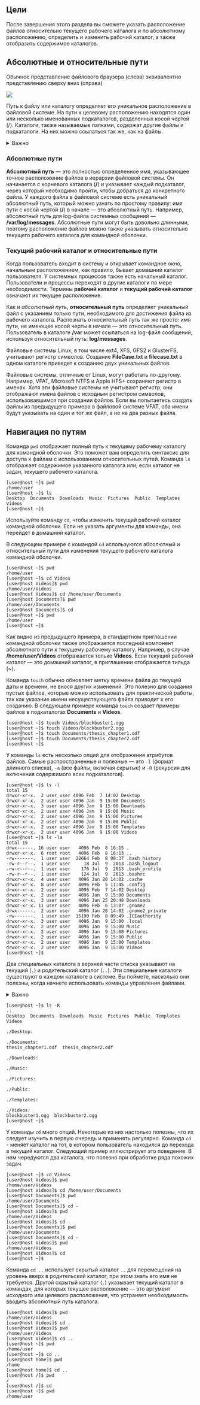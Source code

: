 ## Цели

После завершения этого раздела вы сможете указать расположение файлов относительно текущего рабочего каталога и по абсолютному расположению, определить и изменить рабочий каталог, а также отобразить содержимое каталогов.

## Абсолютные и относительные пути

Обычное представление файлового браузера (слева) эквивалентно представлению сверху вниз (справа)

![](assets/3.2.1.png)

Путь к файлу или каталогу определяет его уникальное расположение в файловой системе. На пути к целевому расположению находятся один или несколько именованных подкаталогов, разделенных косой чертой (/). Каталоги, также называемые папками, содержат другие файлы и подкаталоги. На них можно ссылаться так же, как на файлы.

<details>
<summary>Важно</summary>
В именах файлов Linux можно использовать пробелы. Однако пробелы также используются командной оболочкой для разделения опций и аргументов в командной строке. Если вы введете команду, содержащую имя файла с пробелом, оболочка может неправильно интерпретировать команду и предположить, что вы хотите начать новое имя файла или другой аргумент после пробела.
Во избежание такой ситуации заключайте имена файлов в кавычки. Однако проще всего вообще не использовать пробелы в именах файлов, если в них нет особой необходимости.
</details>

### Абсолютные пути

**Абсолютный путь** — это полностью определенное имя, указывающее точное расположение файлов в иерархии файловой системы. Он начинается с корневого каталога (**/**) и указывает каждый подкаталог, через который необходимо пройти, чтобы добраться до конкретного файла. У каждого файла в файловой системе есть уникальный абсолютный путь, который можно узнать по простому правилу: имя пути с косой чертой (**/**) в начале — это абсолютный путь. Например, абсолютный путь для log-файла системных сообщений — **/var/log/messages**. Абсолютные пути могут быть довольно длинными, поэтому расположение файлов можно также указывать относительно текущего рабочего каталога для командной оболочки.

### Текущий рабочий каталог и относительные пути

Когда пользователь входит в систему и открывает командное окно, начальным расположением, как правило, бывает домашний каталог пользователя. У системных процессов также есть начальный каталог. Пользователи и процессы переходят в другие каталоги по мере необходимости. Термины **рабочий каталог** и **текущий рабочий каталог** означают их текущее расположение.

Как и *абсолютный путь*, **относительный путь** определяет уникальный файл с указанием только пути, необходимого для достижения файла из рабочего каталога. Распознать относительный путь так же просто: имя пути, не имеющее косой черты в начале ― это относительный путь. Пользователь в каталоге **/var** может ссылаться на log-файл сообщений, используя относительный путь: **log/messages**.

Файловые системы Linux, в том числе ext4, XFS, GFS2 и GlusterFS, учитывают регистр символов. Создание **FileCase.txt** и **filecase.txt** в одном каталоге приведет к созданию двух уникальных файлов.

Файловые системы, отличные от Linux, могут работать по-другому. Например, VFAT, Microsoft NTFS и Apple HFS+ сохраняют регистр в именах. Хотя эти файловые системы не учитывают регистр, они отображают имена файлов с исходным регистром символов, использовавшимся при создании файлов. Если вы попытаетесь создать файлы из предыдущего примера в файловой системе VFAT, оба имени будут указывать на один и тот же файл, а не на два разных файла.

## Навигация по путям

Команда `pwd` отображает полный путь к текущему рабочему каталогу для командной оболочки. Это поможет вам определить синтаксис для доступа к файлам с использованием относительных путей. Команда `ls` отображает содержимое указанного каталога или, если каталог не задан, текущего рабочего каталога.

```shell
[user@host ~]$ pwd
/home/user
[user@host ~]$ ls
Desktop  Documents  Downloads  Music  Pictures  Public  Templates  Videos
[user@host ~]$
```

Используйте команду `cd`, чтобы изменить текущий рабочий каталог командной оболочки. Если не указать аргументы для команды, она перейдет в домашний каталог.

В следующем примере с командой `cd` используются абсолютный и относительный пути для изменения текущего рабочего каталога командной оболочки.

```shell
[user@host ~]$ pwd
/home/user
[user@host ~]$ cd Videos
[user@host Videos]$ pwd
/home/user/Videos
[user@host Videos]$ cd /home/user/Documents
[user@host Documents]$ pwd
/home/user/Documents
[user@host Documents]$ cd
[user@host ~]$ pwd
/home/user
[user@host ~]$
```

Как видно из предыдущего примера, в стандартном приглашении командной оболочки также отображается последний компонент абсолютного пути к текущему рабочему каталогу. Например, в случае **/home/user/Videos** отображается только **Videos**. Если текущий рабочий каталог ― это домашний каталог, в приглашении отображается тильда (**~**).

Команда `touch` обычно обновляет метку времени файла до текущей даты и времени, не внося других изменений. Это полезно для создания пустых файлов, которые можно использовать для практической работы, так как указание имени несуществующего файла приводит к его созданию. В следующем примере команда `touch` создает примеры файлов в подкаталогах **Documents** и **Videos**.

```shell
[user@host ~]$ touch Videos/blockbuster1.ogg
[user@host ~]$ touch Videos/blockbuster2.ogg
[user@host ~]$ touch Documents/thesis_chapter1.odf
[user@host ~]$ touch Documents/thesis_chapter2.odf
[user@host ~]$
```

У команды `ls` есть несколько опций для отображения атрибутов файлов. Самые распространенные и полезные — это `-l` (формат длинного списка), `-a` (все файлы, включая скрытые) и `-R` (рекурсия для включения содержимого всех подкаталогов).

```shell
[user@host ~]$ ls -l
total 15
drwxr-xr-x.  2 user user 4096 Feb  7 14:02 Desktop
drwxr-xr-x.  2 user user 4096 Jan  9 15:00 Documents
drwxr-xr-x.  3 user user 4096 Jan  9 15:00 Downloads
drwxr-xr-x.  2 user user 4096 Jan  9 15:00 Music
drwxr-xr-x.  2 user user 4096 Jan  9 15:00 Pictures
drwxr-xr-x.  2 user user 4096 Jan  9 15:00 Public
drwxr-xr-x.  2 user user 4096 Jan  9 15:00 Templates
drwxr-xr-x.  2 user user 4096 Jan  9 15:00 Videos
[user@host ~]$ ls -la
total 15
drwx------. 16 user user   4096 Feb  8 16:15 .
drwxr-xr-x.  6 root root   4096 Feb  8 16:13 ..
-rw-------.  1 user user  22664 Feb  8 00:37 .bash_history
-rw-r--r--.  1 user user     18 Jul  9  2013 .bash_logout
-rw-r--r--.  1 user user    176 Jul  9  2013 .bash_profile
-rw-r--r--.  1 user user    124 Jul  9  2013 .bashrc
drwxr-xr-x.  4 user user   4096 Jan 20 14:02 .cache
drwxr-xr-x.  8 user user   4096 Feb  5 11:45 .config
drwxr-xr-x.  2 user user   4096 Feb  7 14:02 Desktop
drwxr-xr-x.  2 user user   4096 Jan  9 15:00 Documents
drwxr-xr-x.  3 user user   4096 Jan 25 20:48 Downloads
drwxr-xr-x. 11 user user   4096 Feb  6 13:07 .gnome2
drwx------.  2 user user   4096 Jan 20 14:02 .gnome2_private
-rw-------.  1 user user  15190 Feb  8 09:49 .ICEauthority
drwxr-xr-x.  3 user user   4096 Jan  9 15:00 .local
drwxr-xr-x.  2 user user   4096 Jan  9 15:00 Music
drwxr-xr-x.  2 user user   4096 Jan  9 15:00 Pictures
drwxr-xr-x.  2 user user   4096 Jan  9 15:00 Public
drwxr-xr-x.  2 user user   4096 Jan  9 15:00 Templates
drwxr-xr-x.  2 user user   4096 Jan  9 15:00 Videos
[user@host ~]$
```

Два специальных каталога в верхней части списка указывают на текущий (`.`) и родительский каталог (`..`). Эти специальные каталоги существуют в каждом каталоге в системе. Вы поймете, насколько они полезны, когда начнете использовать команды управления файлами.

<details>
<summary>Важно</summary>

Имена файлов, начинающиеся с точки (`.`), обозначают скрытые файлы. Обычно вы их не видите при использовании `ls` и других команд. Это не механизм безопасности. Благодаря скрытым файлам домашние каталоги пользователей не загромождены файлами конфигурации. Многие команды обрабатывают скрытые файлы только с помощью определенных опций командной строки, что не позволяет случайно скопировать конфигурацию одного пользователя в другие каталоги или для других пользователей.

Чтобы защитить содержимое файла от несанкционированного просмотра, необходимо применять разрешения файла.
</details>

```shell
[user@host ~]$ ls -R
.:
Desktop  Documents  Downloads  Music  Pictures  Public  Templates  Videos

./Desktop:

./Documents:
thesis_chapter1.odf  thesis_chapter2.odf

./Downloads:

./Music:

./Pictures:

./Public:

./Templates:

./Videos:
blockbuster1.ogg  blockbuster2.ogg
[user@host ~]$
```

У команды `cd` много опций. Некоторые из них настолько полезны, что их следует изучить в первую очередь и применять регулярно. Команда `cd` - меняет каталог на тот, в котором пользователь находился до перехода в текущий каталог. Следующий пример иллюстрирует это поведение. В нем чередуются два каталога, что полезно при обработке ряда похожих задач.

```shell
[user@host ~]$ cd Videos
[user@host Videos]$ pwd
/home/user/Videos
[user@host Videos]$ cd /home/user/Documents
[user@host Documents]$ pwd
/home/user/Documents
[user@host Documents]$ cd -
[user@host Videos]$ pwd
/home/user/Videos
[user@host Videos]$ cd -
[user@host Documents]$ pwd
/home/user/Documents
[user@host Documents]$ cd -
[user@host Videos]$ pwd
/home/user/Videos
[user@host Videos]$ cd
[user@host ~]$
```

Команда `cd ..` использует скрытый каталог `..` для перемещения на уровень вверх в родительский каталог, при этом знать его имя не требуется. Другой скрытый каталог (`.`) указывает текущий каталог в командах, для которых текущее расположение — это аргумент исходного или целевого расположения, что устраняет необходимость вводить абсолютный путь каталога.

```shell
[user@host Videos]$ pwd
/home/user/Videos
[user@host Videos]$ cd .
[user@host Videos]$ pwd
/home/user/Videos
[user@host Videos]$ cd ..
[user@host ~]$ pwd
/home/user
[user@host ~]$ cd ..
[user@host home]$ pwd
/home
[user@host home]$ cd ..
[user@host /]$ pwd
/
[user@host /]$ cd
[user@host ~]$ pwd
/home/user
```